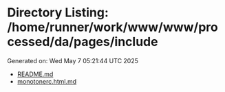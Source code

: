 # Directory Listing: /home/runner/work/www/www/processed/da/pages/include
Generated on: Wed May  7 05:21:44 UTC 2025

- [README.md](README.md)
- [monotonerc.html.md](monotonerc.html.md)
